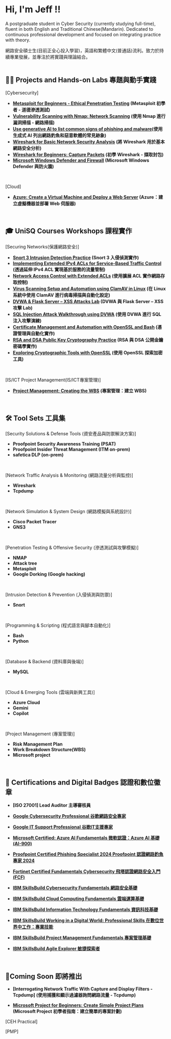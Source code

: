 <h1>Hi, I'm Jeff !! </h1>

A postgraduate student in Cyber Security (currently studying full-time), fluent in both English and Traditional Chinese(Mandarin). Dedicated to continuous professional development and focused on integrating practice with theory.

網路安全碩士生(目前正全心投入學習)，英語和繁體中文(普通話)流利。致力於持續專業發展，並專注於將實踐與理論結合。
<br/>
<br/>

<h2>👨‍💻 Projects and Hands-on Labs 專題與動手實踐</h2>

[Cybersecurity]
- <b>[Metasploit for Beginners - Ethical Penetration Testing](https://github.com/AlmostNeverDone/Project-Metasploit-for-Beginners-Ethical-Penetration-Testing)  (Metasploit 初學者 - 道德滲透測試)</b>
- <b>[Vulnerability Scanning with Nmap: Network Scanning](https://github.com/AlmostNeverDone/Project-Vulnerability-Scanning-with-Nmap-Network-Scanning) (使用 Nmap 進行漏洞掃描 - 網路掃描)</b>
- <b>[Use generative AI to list common signs of phishing and malware](https://github.com/AlmostNeverDone/Project-Use-generative-AI-to-list-common-signs-of-phishing-and-malware)(使用生成式 AI 列出網路釣魚和惡意軟體的常見跡象)</b>
- <b>[Wireshark for Basic Network Security Analysis](https://github.com/AlmostNeverDone/Project-Wireshark-for-Basic-Network-Security-Analysis/tree/main) (將 Wireshark 用於基本網路安全分析)</b>
- <b>[Wireshark for Beginners: Capture Packets](https://github.com/AlmostNeverDone/Project-Wireshark-for-Beginners-Capture-Packets) (初學 Wireshark - 擷取封包)</b>
- <b>[Microsoft Windows Defender and Firewall](https://github.com/AlmostNeverDone/Project-Microsoft-Windows-Defender-and-Firewall) (Microsoft Windows Defender 與防火牆)</b>
<br/>

[Cloud]
- <b>[Azure: Create a Virtual Machine and Deploy a Web Server](https://github.com/AlmostNeverDone/AZ101) (Azure：建立虛擬機器並部署 Web 伺服器)</b>
<br/>



<h2>🎓 UniSQ Courses Workshops 課程實作</h2>

[Securing Networks(保護網路安全)]
- <b>[Snort 3 Intrusion Detection Practice](https://github.com/AlmostNeverDone/SN110) (Snort 3 入侵偵測實作)</b>
- <b>[Implementing Extended IPv4 ACLs for Service-Based Traffic Control](https://github.com/AlmostNeverDone/SN109) (透過延伸 IPv4 ACL 實現基於服務的流量管制)</b>
- <b>[Network Access Control with Extended ACLs](https://github.com/AlmostNeverDone/SN108) (使用擴展 ACL 實作網路存取控制)</b>
- <b>[Virus Scanning Setup and Automation using ClamAV in Linux](https://github.com/AlmostNeverDone/SN107) (在 Linux 系統中使用 ClamAV 進行病毒掃描與自動化設定)</b>
- <b>[DVWA & Flask Server – XSS Attacks Lab](https://github.com/AlmostNeverDone/SN106) (DVWA 與 Flask Server – XSS 攻擊 Lab)</b>
- <b>[SQL Injection Attack Walkthrough using DVWA](https://github.com/AlmostNeverDone/SN105) (使用 DVWA 進行 SQL 注入攻擊演練)</b>
- <b>[Certificate Management and Automation with OpenSSL and Bash](https://github.com/AlmostNeverDone/SN104) (憑證管理與自動化實作)</b>
- <b>[RSA and DSA Public Key Cryptography Practice](https://github.com/AlmostNeverDone/SN103) (RSA 與 DSA 公開金鑰密碼學實作)</b>
- <b>[Exploring Cryptographic Tools with OpenSSL](https://github.com/AlmostNeverDone/SN101) (使用 OpenSSL 探索加密工具)</b>
<br/>

[IS/ICT Project Management(IS/ICT專案管理)]
- <b>[Project Management: Creating the WBS](https://github.com/AlmostNeverDone/PM101) (專案管理：建立 WBS)</b>
<br/>

<h2>🛠 Tool Sets 工具集</h2>

[Security Solutions & Defense Tools (資安產品與防禦解決方案)]
- <b>Proofpoint Security Awareness Training (PSAT)</b>
- <b>Proofpoint Insider Threat Management (ITM on-prem)</b>
- <b>safetica DLP (on-prem)</b>
<br/>

[Network Traffic Analysis & Monitoring (網路流量分析與監控)]
- <b>Wireshark</b>
- <b>Tcpdump</b>
<br/>

[Network Simulation & System Design (網路模擬與系統設計)]
- <b>Cisco Packet Tracer</b>
- <b>GNS3</b>
<br/>

[Penetration Testing & Offensive Security (滲透測試與攻擊模擬)]
- <b>NMAP</b>
- <b>Attack tree</b>
- <b>Metasploit</b>
- <b>Google Dorking (Google hacking)</b>
<br/>

[Intrusion Detection & Prevention (入侵偵測與防禦)]
- <b>Snort</b>
<br/>

[Programming & Scripting (程式語言與腳本自動化)]
- <b>Bash</b>
- <b>Python</b>
<br/>

[Database & Backend (資料庫與後端)]
- <b>MySQL</b>
<br/>

[Cloud & Emerging Tools (雲端與新興工具)]
- <b>Azure Cloud</b>
- <b>Gemini</b>
- <b>Copilot</b>
<br/>

[Project Management (專案管理)]
- <b>Risk Management Plan</b>
- <b>Work Breakdown Structure(WBS)</b>
- <b>Microsoft project</b>
<br/>

<h2>🥋 Certifications and Digital Badges 認證和數位徽章</h2>

- <b>[ISO 27001] Lead Auditor 主導審核員 </b>

- <b>[Google Cybersecurity Professional 谷歌網路安全專家](https://coursera.org/verify/professional-cert/SWUXJAL4M678)</b>

- <b>[Google IT Support Professional 谷歌IT支援專家](https://coursera.org/verify/professional-cert/GWDPHD4P8TDJ)</b>

- <b>[Microsoft Certified: Azure AI Fundamentals 微軟認證：Azure AI 基礎 (AI-900)](https://learn.microsoft.com/api/credentials/share/en-au/JeffLin-1361/28722A529DF97731?sharingId=C3AF92A7C9C694F2) </b>

- <b>[Proofpoint Certified Phishing Specialist 2024 Proofpoint 認證網路釣魚專家 2024](https://www.credly.com/badges/affb6a26-b5f9-48c9-9458-2b0895ee1e25/public_url)</b>

- <b>[Fortinet Certified Fundamentals Cybersecurity 飛塔認證網路安全入門 (FCF)](https://www.credly.com/badges/f74b1753-3a81-4593-aeac-f9c6d32e3794/public_url)</b>

- <b>[IBM SkillsBuild Cybersecurity Fundamentals 網路安全基礎](https://www.credly.com/badges/3fbca080-04f8-4768-a23a-1daa0b75d10f/public_url)</b>

- <b>[IBM SkillsBuild Cloud Computing Fundamentals 雲端運算基礎](https://www.credly.com/badges/cfab4d29-e79a-4626-ad05-37e14d4724c9/public_url)</b>

- <b>[IBM SkillsBuild Information Technology Fundamentals 資訊科技基礎](https://www.credly.com/badges/e5444641-b78a-4838-b648-05e71fe8690a/public_url)</b>

- <b>[IBM SkillsBuild Working in a Digital World: Professional Skills 在數位世界中工作：專業技能](https://www.credly.com/badges/924c3072-38f9-4853-99fd-5c352f9ebd68/public_url)</b>

- <b>[IBM SkillsBuild Project Management Fundamentals 專案管理基礎](https://www.credly.com/badges/2b51724e-75f6-4d47-ba2c-7da20cee26d3/public_url)</b>

- <b>[IBM SkillsBuild Agile Explorer 敏捷探索者](https://www.credly.com/badges/1c401d06-c8d9-4351-a6cf-fb13cf0323f0/public_url)</b>
<br/>
 
<h2>📝Coming Soon 即將推出</h2>


- <b>[Interrogating Network Traffic With Capture and Display Filters - Tcpdump] (使用捕獲和顯示過濾器詢問網路流量 - Tcpdump)</b>

- <b>[Microsoft Project for Beginners: Create Simple Project Plans](https://github.com/AlmostNeverDone/Microsoft-Project-for-Beginners-Create-Simple-Project-Plans) (Microsoft Project 初學者指南：建立簡單的專案計劃)</b>

[CEH Practical]

[PMP] </b>




